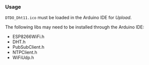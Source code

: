 ### Usage

`DTDO_Dht11.ico` must be loaded in the Arduino IDE for *Upload*.

The following libs may need to be installed through the Arduino IDE:

* ESP8266WiFi.h
* DHT.h
* PubSubClient.h
* NTPClient.h
* WiFiUdp.h